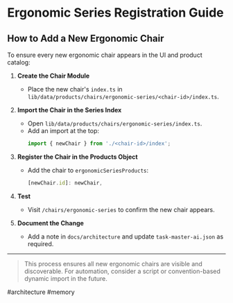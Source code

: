 # Ergonomic Series Registration Guide

## How to Add a New Ergonomic Chair

To ensure every new ergonomic chair appears in the UI and product catalog:

1. **Create the Chair Module**
   - Place the new chair's `index.ts` in `lib/data/products/chairs/ergonomic-series/<chair-id>/index.ts`.

2. **Import the Chair in the Series Index**
   - Open `lib/data/products/chairs/ergonomic-series/index.ts`.
   - Add an import at the top:
     ```ts
     import { newChair } from './<chair-id>/index';
     ```

3. **Register the Chair in the Products Object**
   - Add the chair to `ergonomicSeriesProducts`:
     ```ts
     [newChair.id]: newChair,
     ```

4. **Test**
   - Visit `/chairs/ergonomic-series` to confirm the new chair appears.

5. **Document the Change**
   - Add a note in `docs/architecture` and update `task-master-ai.json` as required.

---

> This process ensures all new ergonomic chairs are visible and discoverable. For automation, consider a script or convention-based dynamic import in the future.

#architecture #memory
